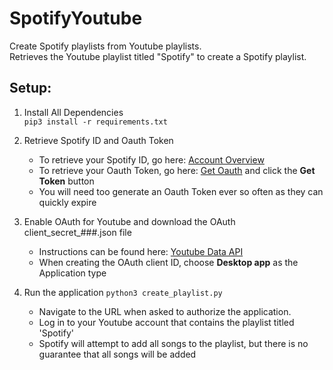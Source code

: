 # SpotifyYoutube
Create Spotify playlists from Youtube playlists.   
Retrieves the Youtube playlist titled "Spotify" to create a Spotify playlist.

## Setup:
1) Install All Dependencies   
`pip3 install -r requirements.txt`

2) Retrieve Spotify ID and Oauth Token
   * To retrieve your Spotify ID, go here: [Account Overview]
   * To retrieve your Oauth Token, go here: [Get Oauth] and click the **Get Token** button
   * You will need too generate an Oauth Token ever so often as they can quickly expire 
   
3) Enable OAuth for Youtube and download the OAuth client_secret_###.json file
   * Instructions can be found here: [Youtube Data API]
   * When creating the OAuth client ID, choose **Desktop app** as the Application type

4) Run the application
`python3 create_playlist.py`   
   * Navigate to the URL when asked to authorize the application. 
   * Log in to your Youtube account that contains the playlist titled 'Spotify'
   * Spotify will attempt to add all songs to the playlist, but there is no guarantee that all songs will be added

[Account Overview]: <https://www.spotify.com/us/account/overview/>
[Get Oauth]: <https://developer.spotify.com/console/post-playlists/>
[Youtube Data API]: <https://developers.google.com/youtube/v3/getting-started/>
